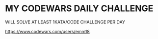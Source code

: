   # MY CODEWARS DAILY CHALLENGE
  WILL SOLVE AT LEAST 1KATA/CODE CHALLENGE PER DAY
  
  https://www.codewars.com/users/emm18

